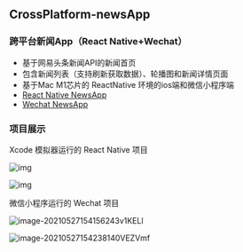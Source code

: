 ## CrossPlatform-newsApp

### 跨平台新闻App（React Native+Wechat）

- 基于网易头条新闻API的新闻首页
- 包含新闻列表（支持刷新获取数据）、轮播图和新闻详情页面
- 基于Mac M1芯片的 ReactNative 环境的ios端和微信小程序端
- [React Native NewsApp](https://github.com/shiguanghai/University-projects/tree/master/CrossPlatform-newsApp/react-native-newsapp)
- [Wechat NewsApp](https://github.com/shiguanghai/University-projects/tree/master/CrossPlatform-newsApp/wechat-newsapp)

### 项目展示

Xcode 模拟器运行的 React Native 项目

![img](https://public.shiguanghai.top/blog_img/image-20210527153815409UxeEZK.png)

![img](https://public.shiguanghai.top/blog_img/image-20210527153907490p2ZZCU.png)

微信小程序运行的 Wechat 项目

![image-20210527154156243v1KELl](https://public.shiguanghai.top/blog_img/image-20210527154156243v1KELl.png)

![image-20210527154238140VEZVmf](https://public.shiguanghai.top/blog_img/image-20210527154238140VEZVmf.png)